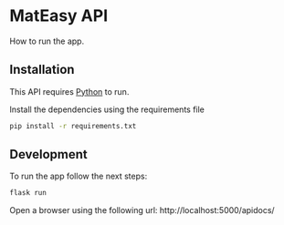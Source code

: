 # MatEasy API

How to run the app.

## Installation

This API requires [Python](https://www.python.org/downloads/) to run.

Install the dependencies using the requirements file

```sh
pip install -r requirements.txt
```

## Development

To run the app follow the next steps:

```sh
flask run
```

Open a browser using the following url:
http://localhost:5000/apidocs/
